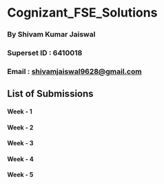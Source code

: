 # Cognizant_FSE_Solutions

### By **Shivam Kumar Jaiswal**
### Superset ID : 6410018
### Email : shivamjaiswal9628@gmail.com

## List of Submissions

#### Week - 1
#### Week - 2
#### Week - 3
#### Week - 4
#### Week - 5